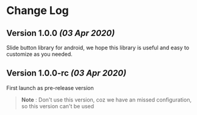 # Change Log

## Version 1.0.0 _(03 Apr 2020)_
Slide button library for android, we hope this library is useful and easy to customize as you needed.



## Version 1.0.0-rc _(03 Apr 2020)_
First launch as pre-release version
> **Note** : Don't use this version, coz we have an missed configuration, so this version can't be used
